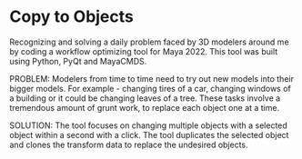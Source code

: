 # Copy to Objects 

Recognizing and solving a daily problem faced by 3D modelers around me by coding a workflow optimizing tool for Maya 2022. This tool was built using Python, PyQt and MayaCMDS.

PROBLEM: Modelers from time to time need to try out new models into their bigger models. For example - changing tires of a car, changing windows of a building or it could be changing leaves of a tree. These tasks involve a tremendous amount of grunt work, to replace each object one at a time.

SOLUTION: The tool focuses on changing multiple objects with a selected object within a second with a click. The tool duplicates the selected object and clones the transform data to replace the undesired objects.
